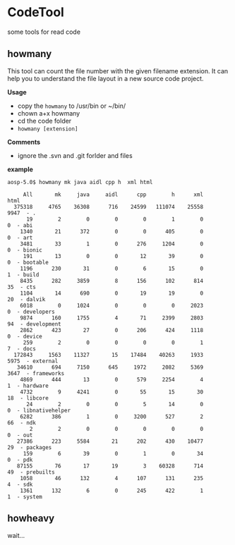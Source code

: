 # CodeTool
some tools for read code

## howmany

This tool can count the file number with the given filename extension.
It can help you to understand the file layout in a new source code project.

**Usage**

* copy the `howmany` to /usr/bin or ~/bin/
* chown a+x howmany
* cd the code folder
* `howmany [extension]`

**Comments**

* ignore the .svn and .git forlder and files
 
**example**

```
aosp-5.0$ howmany mk java aidl cpp h  xml html

     All       mk     java     aidl      cpp        h      xml     html 
  375318     4765    36308      716    24599   111074    25558     9947  - .
      19        2        0        0        0        1        0        0  - abi
    1340       21      372        0        0      405        0        0  - art
    3481       33        1        0      276     1204        0        0  - bionic
     191       13        0        0       12       39        0        0  - bootable
    1196      230       31        0        6       15        0        1  - build
    8435      282     3859        8      156      102      814       35  - cts
    1104       14      690        0       19       19        0       20  - dalvik
    6018        0     1024        0        0        0     2023        0  - developers
    9874      160     1755        4       71     2399     2803       94  - development
    2862      423       27        0      206      424     1118        0  - device
     259        2        0        0        0        0        1        7  - docs
  172843     1563    11327       15    17484    40263     1933     5975  - external
   34610      694     7150      645     1972     2082     5369     3647  - frameworks
    4869      444       13        0      579     2254        4        1  - hardware
    4732        9     4241        0       55       15       30       18  - libcore
      24        2        0        0        5       14        0        0  - libnativehelper
    6282      386        1        0     3200      527        2       66  - ndk
       2        2        0        0        0        0        0        0  - out
   27386      223     5584       21      202      430    10477       29  - packages
     159        6       39        0        1        0       34        0  - pdk
   87155       76       17       19        3    60328      714       49  - prebuilts
    1058       46      132        4      107      131      235        4  - sdk
    1361      132        6        0      245      422        1        1  - system
```

## howheavy

wait...


